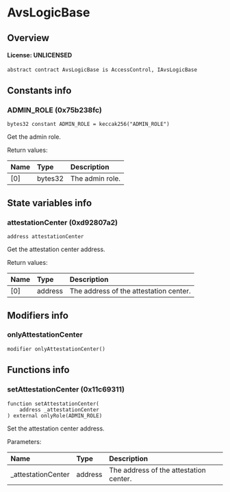 # AvsLogicBase

## Overview

#### License: UNLICENSED

```solidity
abstract contract AvsLogicBase is AccessControl, IAvsLogicBase
```


## Constants info

### ADMIN_ROLE (0x75b238fc)

```solidity
bytes32 constant ADMIN_ROLE = keccak256("ADMIN_ROLE")
```

Get the admin role.


Return values:

| Name | Type    | Description     |
| :--- | :------ | :-------------- |
| [0]  | bytes32 | The admin role. |

## State variables info

### attestationCenter (0xd92807a2)

```solidity
address attestationCenter
```

Get the attestation center address.


Return values:

| Name | Type    | Description                            |
| :--- | :------ | :------------------------------------- |
| [0]  | address | The address of the attestation center. |

## Modifiers info

### onlyAttestationCenter

```solidity
modifier onlyAttestationCenter()
```


## Functions info

### setAttestationCenter (0x11c69311)

```solidity
function setAttestationCenter(
    address _attestationCenter
) external onlyRole(ADMIN_ROLE)
```

Set the attestation center address.


Parameters:

| Name               | Type    | Description                            |
| :----------------- | :------ | :------------------------------------- |
| _attestationCenter | address | The address of the attestation center. |
